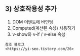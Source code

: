 ## 3) 상호작용성 추가

1. DOM 이벤트에 바인딩
2. Computed(계산된 속성) 사용하기
3. v-show와 v-if / v-else 속성

```
참조 블로그
<https://yi-seo.tistory.com/26>
```
